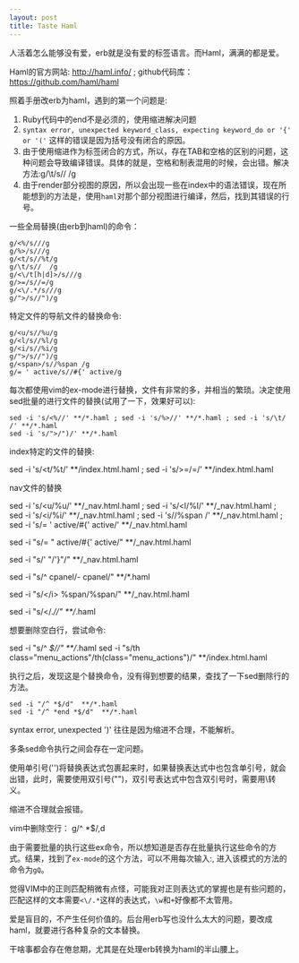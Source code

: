 ```yaml
---
layout: post
title: Taste Haml
---
```


人活着怎么能够没有爱，erb就是没有爱的标签语言。而Haml，满满的都是爱。

Haml的官方网站: <http://haml.info/>  ; github代码库： <https://github.com/haml/haml>

照着手册改erb为haml，遇到的第一个问题是:

1. Ruby代码中的end不是必须的，使用缩进解决问题
2. `syntax error, unexpected keyword_class, expecting keyword_do or '{' or '('` 这样的错误是因为括号没有闭合的原因。
3. 由于使用缩进作为标签闭合的方式，所以，存在TAB和空格的区别的问题，这种问题会导致编译错误。具体的就是，空格和制表混用的时候，会出错。解决方法:g/\t/s//  /g
4. 由于render部分视图的原因，所以会出现一些在index中的语法错误，现在所能想到的方法是，使用`haml`对那个部分视图进行编译，然后，找到其错误的行号。

一些全局替换(由erb到haml)的命令：

    g/<%/s///g
    g/%>/s///g
    g/<t/s//%t/g
    g/\t/s//  /g
    g/<\/t[h|d]>/s///g
    g/>=/s//=/g
    g/<\/.*/s///g
    g/">/s//")/g

特定文件的导航文件的替换命令:

    g/<u/s//%u/g
    g/<l/s//%l/g
    g/<i/s//%i/g
    g/">/s//")/g
    g/<span>/s//%span /g
    g/= ' active/s//#{' active/g

每次都使用vim的ex-mode进行替换，文件有非常的多，并相当的繁琐。决定使用sed批量的进行文件的替换(试用了一下，效果好可以):

    sed -i 's/<%//' **/*.haml ; sed -i 's/%>//' **/*.haml ; sed -i 's/\t/  /' **/*.haml
    sed -i 's/">/")/' **/*.haml

index特定的文件的替换: 

sed -i 's/<t/%t/' **/index.html.haml ; sed -i 's/>=/=/' **/index.html.haml

nav文件的替换

sed -i 's/<u/%u/' **/_nav.html.haml ; sed -i 's/<l/%l/' **/_nav.html.haml ; sed -i 's/<i/%i/' **/_nav.html.haml ; sed -i 's/<span>/%span /' **/_nav.html.haml ; sed -i 's/= ' active/#{' active/' **/_nav.html.haml

sed -i "s/= " active/#{' active/" **/_nav.html.haml

sed -i "s/' \"/'}\"/" **/_nav.html.haml

sed -i "s/^ cpanel/- cpanel/" **/*.haml

sed -i "s/<\/i> %span/%span/" **/_nav.html.haml

sed -i "s/<\/.*//" **/*.haml

想要删除空白行，尝试命令:

sed -i "s/^ *$//" **/*.haml
sed -i "s/th class=\"menu_actions\"/th(class=\"menu_actions\")/" **/index.html.haml

执行之后，发现这是个替换命令，没有得到想要的结果，查找了一下sed删除行的方法。

    sed -i "/^ *$/d"  **/*.haml
    sed -i "/^ *end *$/d"  **/*.haml

syntax error, unexpected ')' 往往是因为缩进不合理，不能解析。

多条sed命令执行之间会存在一定问题。

使用单引号('')将替换表达式包裹起来时，如果替换表达式中也包含单引号，就会出错，此时，需要使用双引号("")，双引号表达式中包含双引号时，需要用\转义。

缩进不合理就会报错。

vim中删除空行： g/^ *$/,d


由于需要批量的执行这些ex命令，所以想知道是否存在批量执行这些命令的方式。结果，找到了`ex-mode`的这个方法，可以不用每次输入:, 进入该模式的方法的命令为`gQ`。

觉得VIM中的正则匹配稍微有点怪，可能我对正则表达式的掌握也是有些问题的，匹配</td>这样的文本需要`<\/.*`这样的表达式，`\w`和`+`好像都不太管用。

爱是盲目的，不产生任何价值的。后台用erb写也没什么太大的问题，要改成haml，就要进行各种复杂的文本替换。

干啥事都会存在倦怠期，尤其是在处理erb转换为haml的半山腰上。
